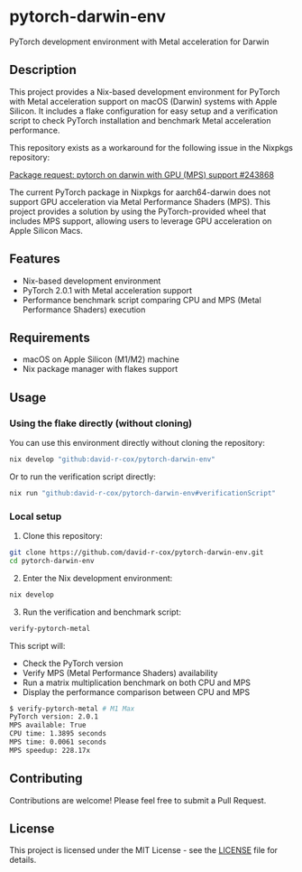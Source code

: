 # pytorch-darwin-env
PyTorch development environment with Metal acceleration for Darwin

## Description
This project provides a Nix-based development environment for PyTorch with Metal acceleration support on macOS (Darwin) systems with Apple Silicon. It includes a flake configuration for easy setup and a verification script to check PyTorch installation and benchmark Metal acceleration performance.

This repository exists as a workaround for the following issue in the Nixpkgs repository:

[Package request: pytorch on darwin with GPU (MPS) support #243868](https://github.com/NixOS/nixpkgs/issues/243868)

The current PyTorch package in Nixpkgs for aarch64-darwin does not support GPU acceleration via Metal Performance Shaders (MPS). This project provides a solution by using the PyTorch-provided wheel that includes MPS support, allowing users to leverage GPU acceleration on Apple Silicon Macs.

## Features
- Nix-based development environment
- PyTorch 2.0.1 with Metal acceleration support
- Performance benchmark script comparing CPU and MPS (Metal Performance Shaders) execution

## Requirements
- macOS on Apple Silicon (M1/M2) machine
- Nix package manager with flakes support

## Usage
### Using the flake directly (without cloning)
You can use this environment directly without cloning the repository:

```bash
nix develop "github:david-r-cox/pytorch-darwin-env"
```

Or to run the verification script directly:

```bash
nix run "github:david-r-cox/pytorch-darwin-env#verificationScript"
```

### Local setup
1. Clone this repository:
```bash
git clone https://github.com/david-r-cox/pytorch-darwin-env.git
cd pytorch-darwin-env
```
2. Enter the Nix development environment:
```bash
nix develop
```
3. Run the verification and benchmark script:
```bash
verify-pytorch-metal
```

This script will:
- Check the PyTorch version
- Verify MPS (Metal Performance Shaders) availability
- Run a matrix multiplication benchmark on both CPU and MPS
- Display the performance comparison between CPU and MPS

```bash
$ verify-pytorch-metal # M1 Max
PyTorch version: 2.0.1
MPS available: True
CPU time: 1.3895 seconds
MPS time: 0.0061 seconds
MPS speedup: 228.17x
```

## Contributing
Contributions are welcome! Please feel free to submit a Pull Request.

## License
This project is licensed under the MIT License - see the [LICENSE](LICENSE) file for details.
